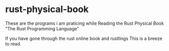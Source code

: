 # rust-physical-book
These are the programs i am praticing while Reading the Rust Physical Book "The Rust Programming Language"

If you have gone through the rust online book and rustlings This is a breeze to read.
